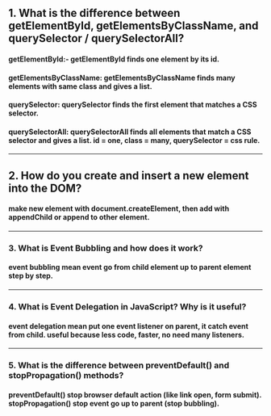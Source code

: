 ## 1. What is the difference between getElementById, getElementsByClassName, and querySelector / querySelectorAll?

#### getElementById:- getElementById finds one element by its id.

#### getElementsByClassName: getElementsByClassName finds many elements with same class and gives a list.

#### querySelector: querySelector finds the first element that matches a CSS selector. 

#### querySelectorAll: querySelectorAll finds all elements that match a CSS selector and gives a list. id = one, class = many, querySelector = css rule.
---

## 2. How do you create and insert a new element into the DOM?

#### make new element with document.createElement, then add with appendChild or append to other element.

---

### 3. What is Event Bubbling and how does it work?

#### event bubbling mean event go from child element up to parent element step by step.

---

### 4. What is Event Delegation in JavaScript? Why is it useful?

#### event delegation mean put one event listener on parent, it catch event from child. useful because less code, faster, no need many listeners.

---

### 5. What is the difference between preventDefault() and stopPropagation() methods?

#### preventDefault() stop browser default action (like link open, form submit). stopPropagation() stop event go up to parent (stop bubbling).



